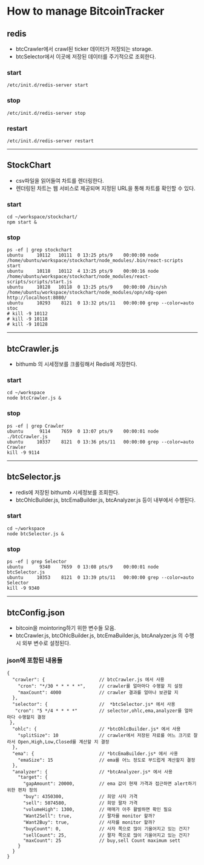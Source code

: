 # How to manage BitcoinTracker

## redis 
- btcCrawler에서 crawl된 ticker 데이터가 저장되는 storage.
- btcSelector에서 이곳에 저장된 데이터를 주기적으로 조회한다.

### start
```
/etc/init.d/redis-server start
```
### stop
```
/etc/init.d/redis-server stop
```
### restart
```
/etc/init.d/redis-server restart
```

----

## StockChart
- csv파일을 읽어들여 차트를 렌더링한다.
- 렌더링된 차트는 웹 서비스로 제공되며 지정된 URL을 통해 차트를 확인할 수 있다.
### start
```
cd ~/workspace/stockchart/
npm start &
```
### stop
```
ps -ef | grep stockchart
ubuntu     10112   10111  0 13:25 pts/9    00:00:00 node /home/ubuntu/workspace/stockchart/node_modules/.bin/react-scripts start
ubuntu     10118   10112  4 13:25 pts/9    00:00:16 node /home/ubuntu/workspace/stockchart/node_modules/react-scripts/scripts/start.js
ubuntu     10128   10118  0 13:25 pts/9    00:00:00 /bin/sh /home/ubuntu/workspace/stockchart/node_modules/opn/xdg-open http://localhost:8080/
ubuntu     10293    8121  0 13:32 pts/11   00:00:00 grep --color=auto stoc
# kill -9 10112
# kill -9 10118
# kill -9 10128
```
----

## btcCrawler.js
- bithumb 의 시세정보를 크롤링해서 Redis에 저장한다.
### start
```
cd ~/workspace
node btcCrawler.js &
```
### stop
```
ps -ef | grep Crawler
ubuntu      9114    7659  0 13:07 pts/9    00:00:01 node ./btcCrawler.js
ubuntu     10337    8121  0 13:36 pts/11   00:00:00 grep --color=auto Crawler
kill -9 9114
```
----

## btcSelector.js
- redis에 저장된 bithumb 시세정보를 조회한다.
- btcOhlcBuilder.js, btcEmaBuilder.js, btcAnalyzer.js 등이 내부에서 수행된다.
### start
```
cd ~/workspace
node btcSelector.js &
```
### stop
```
ps -ef | grep Selector
ubuntu      9340    7659  0 13:08 pts/9    00:00:01 node btcSelector.js
ubuntu     10353    8121  0 13:39 pts/11   00:00:00 grep --color=auto Selector
kill -9 9340
```

----

## btcConfig.json
- bitcoin을 mointoring하기 위한 변수들 모음.
- btcCrawler.js, btcOhlcBuilder.js, btcEmaBuilder.js, btcAnalyzer.js 의 수행시 외부 변수로 설정된다.
### json에 포함된 내용들
```
{
  "crawler": {                    // btcCrawler.js 에서 사용
    "cron": "*/30 * * * * *",     // crawler를 얼마마다 수행할 지 설정
    "maxCount": 4000              // crawler 결과를 얼마나 보관할 지 
  },
  "selector": {                   //  *btcSelector.js* 에서 사용
   "cron": "5 */4 * * * *"        // selector,ohlc,ema,analyzer를 얼마 마다 수행할지 결정
 },
  "ohlc": {                       // *btcOhlcBuilder.js* 에서 사용
    "splitSize": 10               // crawler에서 저장된 자료를 어느 크기로 잘라서 Open,High,Low,Closed를 계산할 지 결정
  },
  "ema": {                        // *btcEmaBuilder.js* 에서 사용
    "emaSize": 15                 // ema를 어느 정도로 부드럽게 계산할지 결정
  },
  "analyzer": {                   // *btcAnalyzer.js* 에서 사용
    "target": {               
      "gapAmount": 20000,         // ema 값이 현재 가격과 접근하면 alert하기 위한 편차 정의
      "buy": 4350300,             // 희망 사자 가격
      "sell": 5074580,            // 희망 팔자 가격
      "volumeHigh": 1300,         // 매매가 아주 활발하면 확인 필요
      "Want2Sell": true,          // 팔자를 monitor 할까?
      "Want2Buy": true,           // 사자를 monitor 할까?
      "buyCount": 0,              // 사자 쪽으로 많이 기울어지고 있는 건지?
      "sellCount": 25,            // 팔자 쪽으로 많이 기울어지고 있는 건지?
      "maxCount": 25              // buy,sell Count maximum sett
    }
  }
}
```
